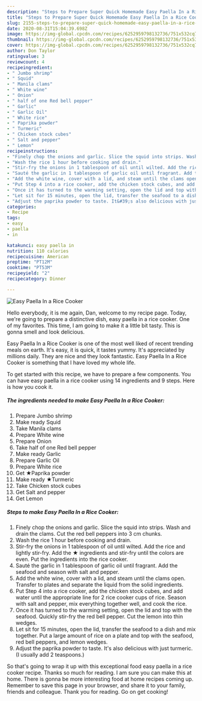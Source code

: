 ```yaml
---
description: "Steps to Prepare Super Quick Homemade Easy Paella In a Rice Cooker"
title: "Steps to Prepare Super Quick Homemade Easy Paella In a Rice Cooker"
slug: 2155-steps-to-prepare-super-quick-homemade-easy-paella-in-a-rice-cooker
date: 2020-08-31T15:04:39.698Z
image: https://img-global.cpcdn.com/recipes/6252959798132736/751x532cq70/easy-paella-in-a-rice-cooker-recipe-main-photo.jpg
thumbnail: https://img-global.cpcdn.com/recipes/6252959798132736/751x532cq70/easy-paella-in-a-rice-cooker-recipe-main-photo.jpg
cover: https://img-global.cpcdn.com/recipes/6252959798132736/751x532cq70/easy-paella-in-a-rice-cooker-recipe-main-photo.jpg
author: Don Taylor
ratingvalue: 3
reviewcount: 4
recipeingredient:
- " Jumbo shrimp"
- " Squid"
- " Manila clams"
- " White wine"
- " Onion"
- " half of one Red bell pepper"
- " Garlic"
- " Garlic Oil"
- " White rice"
- " Paprika powder"
- " Turmeric"
- " Chicken stock cubes"
- " Salt and pepper"
- " Lemon"
recipeinstructions:
- "Finely chop the onions and garlic. Slice the squid into strips. Wash and drain the clams. Cut the red bell peppers into 3 cm chunks."
- "Wash the rice 1 hour before cooking and drain."
- "Stir-fry the onions in 1 tablespoon of oil until wilted. Add the rice and lightly stir-fry. Add the ★ ingredients and stir-fry until the colors are even. Put the ingredients into the rice cooker."
- "Sauté the garlic in 1 tablespoon of garlic oil until fragrant. Add the seafood and season with salt and pepper."
- "Add the white wine, cover with a lid, and steam until the clams open. Transfer to plates and separate the liquid from the solid ingredients."
- "Put Step 4 into a rice cooker, add the chicken stock cubes, and add water until the appropriate line for 2 rice cooker cups of rice. Season with salt and pepper, mix everything together well, and cook the rice."
- "Once it has turned to the warming setting, open the lid and top with the seafood. Quickly stir-fry the red bell pepper. Cut the lemon into thin wedges."
- "Let sit for 15 minutes, open the lid, transfer the seafood to a dish and mix together. Put a large amount of rice on a plate and top with the seafood, red bell peppers, and lemon wedges."
- "Adjust the paprika powder to taste. It&#39;s also delicious with just turmeric. (I usually add 2 teaspoons.)"
categories:
- Recipe
tags:
- easy
- paella
- in

katakunci: easy paella in 
nutrition: 110 calories
recipecuisine: American
preptime: "PT12M"
cooktime: "PT53M"
recipeyield: "2"
recipecategory: Dinner

---
```



![Easy Paella In a Rice Cooker](https://img-global.cpcdn.com/recipes/6252959798132736/751x532cq70/easy-paella-in-a-rice-cooker-recipe-main-photo.jpg)

Hello everybody, it is me again, Dan, welcome to my recipe page. Today, we're going to prepare a distinctive dish, easy paella in a rice cooker. One of my favorites. This time, I am going to make it a little bit tasty. This is gonna smell and look delicious.

Easy Paella In a Rice Cooker is one of the most well liked of recent trending meals on earth. It's easy, it is quick, it tastes yummy. It's appreciated by millions daily. They are nice and they look fantastic. Easy Paella In a Rice Cooker is something that I have loved my whole life.




To get started with this recipe, we have to prepare a few components. You can have easy paella in a rice cooker using 14 ingredients and 9 steps. Here is how you cook it.

<!--inarticleads1-->

##### The ingredients needed to make Easy Paella In a Rice Cooker:

1. Prepare  Jumbo shrimp
1. Make ready  Squid
1. Take  Manila clams
1. Prepare  White wine
1. Prepare  Onion
1. Take  half of one Red bell pepper
1. Make ready  Garlic
1. Prepare  Garlic Oil
1. Prepare  White rice
1. Get  ★Paprika powder
1. Make ready  ★Turmeric
1. Take  Chicken stock cubes
1. Get  Salt and pepper
1. Get  Lemon




<!--inarticleads2-->

##### Steps to make Easy Paella In a Rice Cooker:

1. Finely chop the onions and garlic. Slice the squid into strips. Wash and drain the clams. Cut the red bell peppers into 3 cm chunks.
1. Wash the rice 1 hour before cooking and drain.
1. Stir-fry the onions in 1 tablespoon of oil until wilted. Add the rice and lightly stir-fry. Add the ★ ingredients and stir-fry until the colors are even. Put the ingredients into the rice cooker.
1. Sauté the garlic in 1 tablespoon of garlic oil until fragrant. Add the seafood and season with salt and pepper.
1. Add the white wine, cover with a lid, and steam until the clams open. Transfer to plates and separate the liquid from the solid ingredients.
1. Put Step 4 into a rice cooker, add the chicken stock cubes, and add water until the appropriate line for 2 rice cooker cups of rice. Season with salt and pepper, mix everything together well, and cook the rice.
1. Once it has turned to the warming setting, open the lid and top with the seafood. Quickly stir-fry the red bell pepper. Cut the lemon into thin wedges.
1. Let sit for 15 minutes, open the lid, transfer the seafood to a dish and mix together. Put a large amount of rice on a plate and top with the seafood, red bell peppers, and lemon wedges.
1. Adjust the paprika powder to taste. It&#39;s also delicious with just turmeric. (I usually add 2 teaspoons.)




So that's going to wrap it up with this exceptional food easy paella in a rice cooker recipe. Thanks so much for reading. I am sure you can make this at home. There is gonna be more interesting food at home recipes coming up. Remember to save this page in your browser, and share it to your family, friends and colleague. Thank you for reading. Go on get cooking!
